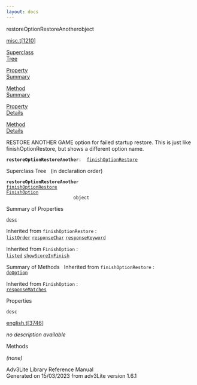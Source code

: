 ```yaml
---
layout: docs
---
```

<span class="title">restoreOptionRestoreAnother</span><span class="type">object</span>

[misc.t](../file/misc.t.html)\[[1210](../source/misc.t.html#1210)\]

[Superclass  
Tree](#_SuperClassTree_)

[Property  
Summary](#_PropSummary_)

[Method  
Summary](#_MethodSummary_)

[Property  
Details](#_Properties_)

[Method  
Details](#_Methods_)



RESTORE ANOTHER GAME option for failed startup restore. This is just
like finishOptionRestore, but shows a different option name.

**`restoreOptionRestoreAnother`**` :   `[`finishOptionRestore`](../object/finishOptionRestore.html)



<span id="_SuperClassTree_"></span>



<span class="hdln">Superclass Tree</span>   (in declaration order)



**`restoreOptionRestoreAnother`**  
[`finishOptionRestore`](../object/finishOptionRestore.html)  
[`FinishOption`](../object/FinishOption.html)  
`                         object`  
<span id="_PropSummary_"></span>



<span class="hdln">Summary of Properties</span>  



[`desc`](#desc)

Inherited from `finishOptionRestore` :  
[`listOrder`](../object/finishOptionRestore.html#listOrder) [`responseChar`](../object/finishOptionRestore.html#responseChar) [`responseKeyword`](../object/finishOptionRestore.html#responseKeyword)

Inherited from `FinishOption` :  
[`listed`](../object/FinishOption.html#listed) [`showScoreInFinish`](../object/FinishOption.html#showScoreInFinish)

<span id="_MethodSummary_"></span>



<span class="hdln">Summary of Methods</span>  
Inherited from `finishOptionRestore` :  
[`doOption`](../object/finishOptionRestore.html#doOption)

Inherited from `FinishOption` :  
[`responseMatches`](../object/FinishOption.html#responseMatches)

<span id="_Properties_"></span>



<span class="hdln">Properties</span>  



<span id="desc"></span>

`desc`

[english.t](../file/english.t.html)\[[3746](../source/english.t.html#3746)\]



*no description available*



<span id="_Methods_"></span>



<span class="hdln">Methods</span>  



*(none)*



Adv3Lite Library Reference Manual  
Generated on 15/03/2023 from adv3Lite version 1.6.1


